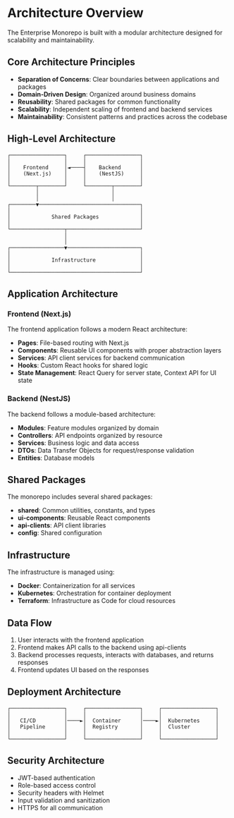 # Architecture Overview

The Enterprise Monorepo is built with a modular architecture designed for scalability and maintainability.

## Core Architecture Principles

- **Separation of Concerns**: Clear boundaries between applications and packages
- **Domain-Driven Design**: Organized around business domains
- **Reusability**: Shared packages for common functionality
- **Scalability**: Independent scaling of frontend and backend services
- **Maintainability**: Consistent patterns and practices across the codebase

## High-Level Architecture

```
┌─────────────────┐     ┌─────────────────┐
│                 │     │                 │
│    Frontend     │◄────┤    Backend      │
│    (Next.js)    │     │    (NestJS)     │
│                 │     │                 │
└────────┬────────┘     └────────┬────────┘
         │                       │
         │                       │
┌────────▼────────────────────────────────┐
│                                         │
│             Shared Packages             │
│                                         │
└─────────────────┬───────────────────────┘
                  │
                  │
┌─────────────────▼───────────────────────┐
│                                         │
│             Infrastructure              │
│                                         │
└─────────────────────────────────────────┘
```

## Application Architecture

### Frontend (Next.js)

The frontend application follows a modern React architecture:

- **Pages**: File-based routing with Next.js
- **Components**: Reusable UI components with proper abstraction layers
- **Services**: API client services for backend communication
- **Hooks**: Custom React hooks for shared logic
- **State Management**: React Query for server state, Context API for UI state

### Backend (NestJS)

The backend follows a module-based architecture:

- **Modules**: Feature modules organized by domain
- **Controllers**: API endpoints organized by resource
- **Services**: Business logic and data access
- **DTOs**: Data Transfer Objects for request/response validation
- **Entities**: Database models

## Shared Packages

The monorepo includes several shared packages:

- **shared**: Common utilities, constants, and types
- **ui-components**: Reusable React components
- **api-clients**: API client libraries
- **config**: Shared configuration

## Infrastructure

The infrastructure is managed using:

- **Docker**: Containerization for all services
- **Kubernetes**: Orchestration for container deployment
- **Terraform**: Infrastructure as Code for cloud resources

## Data Flow

1. User interacts with the frontend application
2. Frontend makes API calls to the backend using api-clients
3. Backend processes requests, interacts with databases, and returns responses
4. Frontend updates UI based on the responses

## Deployment Architecture

```
┌─────────────────┐     ┌─────────────────┐     ┌─────────────────┐
│                 │     │                 │     │                 │
│   CI/CD         │────►│  Container      │────►│  Kubernetes     │
│   Pipeline      │     │  Registry       │     │  Cluster        │
│                 │     │                 │     │                 │
└─────────────────┘     └─────────────────┘     └─────────────────┘
```

## Security Architecture

- JWT-based authentication
- Role-based access control
- Security headers with Helmet
- Input validation and sanitization
- HTTPS for all communication
